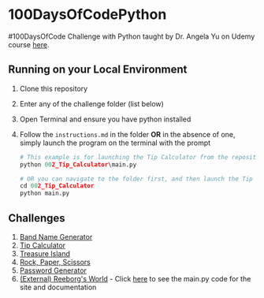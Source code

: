# 100DaysOfCodePython

#100DaysOfCode Challenge with Python taught by Dr. Angela Yu on Udemy course [here](https://udemy.com/course/100-days-of-code/learn/lecture/29481408#overview).

## Running on your Local Environment

1. Clone this repository
2. Enter any of the challenge folder (list below)
3. Open Terminal and ensure you have python installed
4. Follow the `instructions.md` in the folder
   <b>OR</b>
   in the absence of one, simply launch the program on the terminal with the prompt

   ```py
   # This example is for launching the Tip Calculator from the repository root folder
   python 002_Tip_Calculator\main.py

   # OR you can navigate to the folder first, and then launch the Tip Calculator from there
   cd 002_Tip_Calculator
   python main.py
   ```

## Challenges

1. [Band Name Generator](https://github.com/bcha92/100DaysOfCodePython/tree/main/001_Band_Name_Generator)
2. [Tip Calculator](https://github.com/bcha92/100DaysOfCodePython/tree/main/002_Tip_Calculator)
3. [Treasure Island](https://github.com/bcha92/100DaysOfCodePython/tree/main/003_Treasure_Island)
4. [Rock, Paper, Scissors](https://github.com/bcha92/100DaysOfCodePython/tree/main/004_Rock_Paper_Scissors)
5. [Password Generator](https://github.com/bcha92/100DaysOfCodePython/tree/main/005_Password_Generator)
6. [(External) Reeborg's World](https://reeborg.ca/reeborg.html?name=Maze) - Click [here](https://github.com/bcha92/100DaysOfCodePython/tree/main/006_Reeborgs_World) to see the main.py code for the site and documentation
